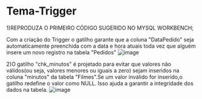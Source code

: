 # Tema-Trigger
1)REPRODUZA O PRIMEIRO CÓDIGO SUGERIDO NO MYSQL WORKBENCH;

Com a criação do Trigger o  gatilho garante que a coluna "DataPedido"
seja automaticamente preenchida com a data e hora atuais toda 
vez que alguém insere um novo registro na tabela "Pedidos"
![image](https://github.com/fabianor135/Tema-Trigger/assets/84815028/626aa873-f90d-477b-96f9-31564903dda8)

2)O gatilho "chk_minutos" é projetado para evitar que valores não válidos(ou seja, valores menores ou iguais a zero) sejam inseridos na coluna "minutos" da tabela "Filmes".Se um valor inválido for inserido,o gatilho redefine o valor como NULL. Isso ajuda a garantir a integridade dos dados na tabela.
![image](https://github.com/fabianor135/Tema-Trigger/assets/84815028/d19502f7-05a2-4c64-940c-187277848bc9)







